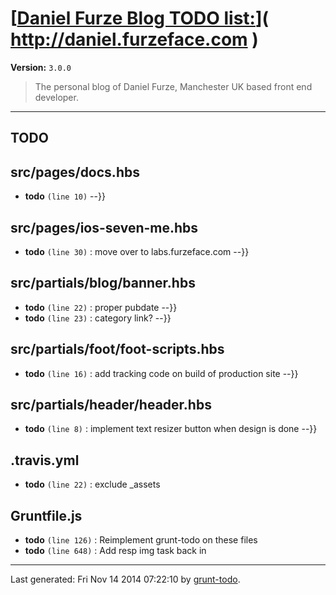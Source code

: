 # [[Daniel Furze Blog TODO list:](http://daniel.furzeface.com)]( http://daniel.furzeface.com )

**Version:** `3.0.0`

> The personal blog of Daniel Furze, Manchester UK based front end developer.

* * *

## TODO

## src/pages/docs.hbs

-  **todo** `(line 10)`  --}}

## src/pages/ios-seven-me.hbs

-  **todo** `(line 30)` : move over to labs.furzeface.com --}}

## src/partials/blog/banner.hbs

-  **todo** `(line 22)` : proper pubdate --}}
-  **todo** `(line 23)` : category link? --}}

## src/partials/foot/foot-scripts.hbs

-  **todo** `(line 16)` : add tracking code on build of production site --}}

## src/partials/header/header.hbs

-  **todo** `(line 8)` : implement text resizer button when design is done --}}

## .travis.yml

-  **todo** `(line 22)` : exclude _assets

## Gruntfile.js

-  **todo** `(line 126)` : Reimplement grunt-todo on these files
-  **todo** `(line 648)` : Add resp img task back in


* * *

Last generated: Fri Nov 14 2014 07:22:10 by [grunt-todo](https://github.com/leny/grunt-todo).
